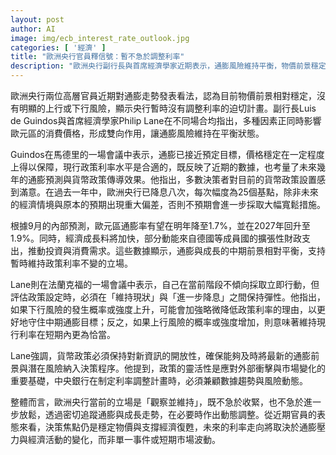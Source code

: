 ```yaml
---
layout: post
author: AI
image: img/ecb_interest_rate_outlook.jpg
categories: [ '經濟' ]
title: "歐洲央行官員釋信號：暫不急於調整利率"  
description: "歐洲央行副行長與首席經濟學家近期表示，通膨風險維持平衡，物價前景穩定，支持暫時維持政策利率不變，並保留在未來依據經濟與通膨變化進行動態調整的彈性。"  "
---
```

歐洲央行兩位高層官員近期對通膨走勢發表看法，認為目前物價前景相對穩定，沒有明顯的上行或下行風險，顯示央行暫時沒有調整利率的迫切計畫。副行長Luis de Guindos與首席經濟學家Philip Lane在不同場合均指出，多種因素正同時影響歐元區的消費價格，形成雙向作用，讓通膨風險維持在平衡狀態。  

Guindos在馬德里的一場會議中表示，通膨已接近預定目標，價格穩定在一定程度上得以保障，現行政策利率水平是合適的，既反映了近期的數據，也考量了未來幾年的通膨預測與貨幣政策傳導效果。他指出，多數決策者對目前的貨幣政策設置感到滿意。在過去一年中，歐洲央行已降息八次，每次幅度為25個基點，除非未來的經濟情境與原本的預期出現重大偏差，否則不預期會進一步採取大幅寬鬆措施。  

根據9月的內部預測，歐元區通膨率有望在明年降至1.7%，並在2027年回升至1.9%。同時，經濟成長料將加快，部分動能來自德國等成員國的擴張性財政支出，推動投資與消費需求。這些數據顯示，通膨與成長的中期前景相對平衡，支持暫時維持政策利率不變的立場。  

Lane則在法蘭克福的一場會議中表示，自己在當前階段不傾向採取立即行動，但評估政策設定時，必須在「維持現狀」與「進一步降息」之間保持彈性。他指出，如果下行風險的發生概率或強度上升，可能會加強略微降低政策利率的理由，以更好地守住中期通膨目標；反之，如果上行風險的概率或強度增加，則意味著維持現行利率在短期內更為恰當。  

Lane強調，貨幣政策必須保持對新資訊的開放性，確保能夠及時將最新的通膨前景與潛在風險納入決策程序。他提到，政策的靈活性是應對外部衝擊與市場變化的重要基礎，中央銀行在制定利率調整計畫時，必須兼顧數據趨勢與風險動態。  

整體而言，歐洲央行當前的立場是「觀察並維持」，既不急於收緊，也不急於進一步放鬆，透過密切追蹤通膨與成長走勢，在必要時作出動態調整。從近期官員的表態來看，決策焦點仍是穩定物價與支撐經濟復甦，未來的利率走向將取決於通膨壓力與經濟活動的變化，而非單一事件或短期市場波動。  